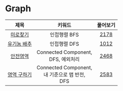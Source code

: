 # Graph

| 제목 | 키워드 | 풀어보기 |
| :-: | :-: | :-: |
| [미로찾기](https://github.com/KayAhn0126/SwiftCT/tree/main/Graph/MazeSearch) | 인접행렬 BFS | [2178](https://www.acmicpc.net/problem/2178) |
| [유기농 배추](https://github.com/KayAhn0126/SwiftCT/tree/main/Graph/Cabbage) | 인접행렬 DFS | [1012](https://www.acmicpc.net/problem/1012) |
| [안전영역](https://github.com/KayAhn0126/SwiftCT/tree/main/Graph/SafeArea) | Connected Component, <br> DFS, 예외처리 | [2468](https://www.acmicpc.net/problem/2468) |
| [영역 구하기](https://github.com/KayAhn0126/SwiftCT/tree/main/Graph/MeasureArea) | Connected Component, <br> 내 기준으로 맵 반전, <br> DFS | [2583](https://www.acmicpc.net/problem/2583) |
